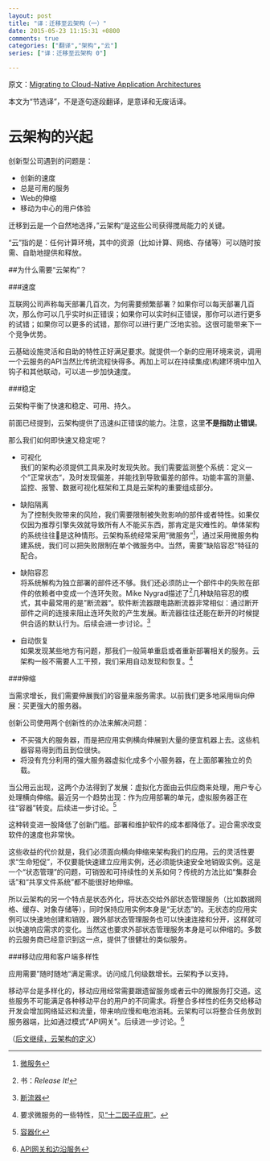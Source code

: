 ```yaml
---
layout: post
title: "译：迁移至云架构（一）"
date: 2015-05-23 11:15:31 +0800
comments: true
categories: ["翻译","架构","云"]
series: ["译：迁移至云架构 0"]

---
```


原文：[Migrating to Cloud-Native Application Architectures](http://pivotal.io/platform-as-a-service/migrating-to-cloud-native-application-architectures-ebook)

本文为“节选译”，不是逐句逐段翻译，是意译和无废话译。

<!--more-->

# 云架构的兴起
创新型公司遇到的问题是：

* 创新的速度
* 总是可用的服务
* Web的伸缩
* 移动为中心的用户体验

迁移到云是一个自然地选择，”云架构“是这些公司获得搅局能力的关键。


“云”指的是：任何计算环境，其中的资源（比如计算、网络、存储等）可以随时按需、自助地提供和释放。

##为什么需要“云架构”？

###速度

互联网公司声称每天部署几百次，为何需要频繁部署？如果你可以每天部署几百次，那么你可以几乎实时纠正错误；如果你可以实时纠正错误，那你可以进行更多的试错；如果你可以更多的试错，那你可以进行更广泛地实验。这很可能带来下一个竞争优势。

云基础设施灵活和自助的特性正好满足要求。就提供一个新的应用环境来说，调用一个云服务的API当然比传统流程快得多。再加上可以在持续集成\构建环境中加入钩子和其他联动，可以进一步加快速度。

###稳定

云架构平衡了快速和稳定、可用、持久。

前面已经提到，云架构提供了迅速纠正错误的能力。注意，这里**不是指防止错误**。

那么我们如何即快速又稳定呢？

* 可视化  
我们的架构必须提供工具来及时发现失败。我们需要监测整个系统：定义一个”正常状态“，及时发现偏差，并能找到导致偏差的部件。功能丰富的测量、监控、报警、数据可视化框架和工具是云架构的重要组成部分。

* 缺陷隔离  
为了控制失败带来的风险，我们需要限制被失败影响的部件或者特性。如果仅仅因为推荐引擎失效就导致所有人不能买东西，那肯定是灾难性的。单体架构的系统往往是这种情形。云架构系统经常采用”微服务“[^2]，通过采用微服务构建系统，我们可以把失败限制在单个微服务中。当然，需要”缺陷容忍“特征的配合。

* 缺陷容忍  
将系统解构为独立部署的部件还不够。我们还必须防止一个部件中的失败在部件的依赖者中变成一个连环失败。Mike Nygrad描述了[^3]几种缺陷容忍的模式，其中最常用的是”断流器“。软件断流器跟电路断流器非常相似：通过断开部件之间的连接来阻止连环失败的产生发展。断流器往往还能在断开的时候提供合适的默认行为。后续会进一步讨论。[^4]
* 自动恢复  
如果发现某些地方有问题，那我们一般简单重启或者重新部署相关的服务。云架构一般不需要人工干预，我们采用自动发现和恢复。[^5]

###伸缩

当需求增长，我们需要伸展我们的容量来服务需求。以前我们更多地采用纵向伸展：买更强大的服务器。

创新公司使用两个创新性的办法来解决问题：

* 不买强大的服务器，而是把应用实例横向伸展到大量的便宜机器上去。这些机器容易得到而且到位很快。
* 将没有充分利用的强大服务器虚拟化成多个小服务器，在上面部署独立的负载。

当公用云出现，这两个办法得到了发展：虚拟化方面由云供应商来处理，用户专心处理横向伸缩。最近另一个趋势出现：作为应用部署的单元，虚拟服务器正在往“容器”转变。后续进一步讨论。[^6]

这种转变进一股降低了创新门槛。部署和维护软件的成本都降低了。迎合需求改变软件的速度也非常快。

这些收益的代价就是，我们必须面向横向伸缩来架构我们的应用。云的灵活性要求“生命短促”，不仅要能快速建立应用实例，还必须能快速安全地销毁实例。这是一个“状态管理”的问题，可销毁和可持续性的关系如何？传统的方法比如“集群会话”和“共享文件系统”都不能很好地伸缩。

所以云架构的另一个特点是状态外化，将状态交给外部状态管理服务（比如数据网格、缓存、对象存储等），同时保持应用实例本身是“无状态”的。无状态的应用实例可以快速地创建和销毁，跟外部状态管理服务也可以快速连接和分开，这样就可以快速响应需求的变化。当然这也要求外部状态管理服务本身是可以伸缩的。多数的云服务商已经意识到这一点，提供了很健壮的类似服务。

###<a name="mc"></a>移动应用和客户端多样性

应用需要”随时随地“满足需求。访问成几何级数增长。云架构予以支持。

移动平台是多样化的，移动应用经常需要跟遗留服务或者云中的微服务打交道。这些服务不可能满足各种移动平台的用户的不同需求。将整合多样性的任务交给移动开发会增加网络延迟和流量，带来响应慢和电池消耗。云架构可以将整合任务放到服务器端，比如通过模式”API网关"。后续进一步讨论。[^7]

（[后文继续，云架构的定义](/blog/2015/05/23/cloud2/)）

[^2]: [微服务](/blog/2015/05/23/cloud2/#ms)
[^3]: 书：*Release It!*
[^4]: [断流器](/blog/2015/06/07/cloud6/#bc)
[^5]: 要求微服务的一些特性，见[“十二因子应用”](/blog/2015/05/23/cloud2/#12f)。
[^6]: [容器化](/blog/2015/06/02/cloud4/#c)
[^7]: [API网关和边沿服务](/blog/2015/06/07/cloud6/#api)
